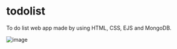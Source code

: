 # todolist

To do list web app made by using HTML, CSS, EJS and MongoDB.

![image](https://user-images.githubusercontent.com/56268987/130240675-7ec683df-c6f8-44a7-a617-b8b5ff68c621.png)
